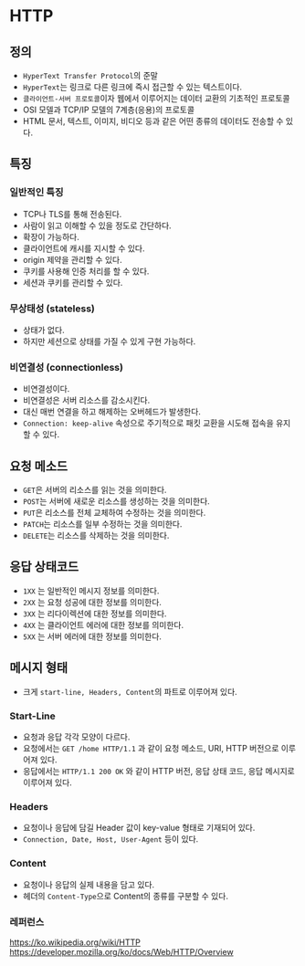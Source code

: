 # HTTP

## 정의

- `HyperText Transfer Protocol`의 준말
- `HyperText`는 링크로 다른 링크에 즉시 접근할 수 있는 텍스트이다.
- `클라이언트-서버 프로토콜`이자 웹에서 이루어지는 데이터 교환의 기초적인 프로토콜
- OSI 모델과 TCP/IP 모델의 7계층(응용)의 프로토콜
- HTML 문서, 텍스트, 이미지, 비디오 등과 같은 어떤 종류의 데이터도 전송할 수 있다.

## 특징

### 일반적인 특징

- TCP나 TLS를 통해 전송된다.
- 사람이 읽고 이해할 수 있을 정도로 간단하다.
- 확장이 가능하다.
- 클라이언트에 캐시를 지시할 수 있다.
- origin 제약을 관리할 수 있다.
- 쿠키를 사용해 인증 처리를 할 수 있다.
- 세션과 쿠키를 관리할 수 있다.

### 무상태성 (stateless)

- 상태가 없다.
- 하지만 세션으로 상태를 가질 수 있게 구현 가능하다.

### 비연결성 (connectionless)

- 비연결성이다.
- 비연결성은 서버 리소스를 감소시킨다.
- 대신 매번 연결을 하고 해제하는 오버헤드가 발생한다.
- `Connection: keep-alive` 속성으로 주기적으로 패킷 교환을 시도해 접속을 유지할 수 있다.

## 요청 메소드

- `GET`은 서버의 리소스를 읽는 것을 의미한다.
- `POST`는 서버에 새로운 리소스를 생성하는 것을 의미한다.
- `PUT`은 리소스를 전체 교체하여 수정하는 것을 의미한다.
- `PATCH`는 리소스를 일부 수정하는 것을 의미한다.
- `DELETE`는 리소스를 삭제하는 것을 의미한다.

## 응답 상태코드

- `1XX` 는 일반적인 메시지 정보를 의미한다.
- `2XX` 는 요청 성공에 대한 정보를 의미한다.
- `3XX` 는 리다이렉션에 대한 정보를 의미한다.
- `4XX` 는 클라이언트 에러에 대한 정보를 의미한다.
- `5XX` 는 서버 에러에 대한 정보를 의미한다.

## 메시지 형태

- 크게 `start-line, Headers, Content`의 파트로 이루어져 있다.

### Start-Line

- 요청과 응답 각각 모양이 다르다.
- 요청에서는 `GET /home HTTP/1.1` 과 같이 요청 메소드, URI, HTTP 버전으로 이루어져 있다.
- 응답에서는 `HTTP/1.1 200 OK` 와 같이 HTTP 버전, 응답 상태 코드, 응답 메시지로 이루어져 있다.

### Headers

- 요청이나 응답에 담길 Header 값이 key-value 형태로 기재되어 있다.
- `Connection, Date, Host, User-Agent` 등이 있다.

### Content

- 요청이나 응답의 실제 내용을 담고 있다.
- 헤더의 `Content-Type`으로 Content의 종류를 구분할 수 있다.

### 레퍼런스

https://ko.wikipedia.org/wiki/HTTP
https://developer.mozilla.org/ko/docs/Web/HTTP/Overview
